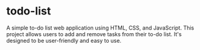 # todo-list
A simple to-do list web application using HTML, CSS, and JavaScript. This project allows users to add and remove tasks from their to-do list. It's designed to be user-friendly and easy to use.
